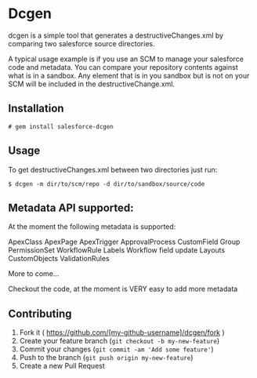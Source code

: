 # Dcgen

dcgen is a simple tool that generates a destructiveChanges.xml by comparing
two salesforce source directories. 

A typical usage example is if you use an SCM to manage your salesforce code and
metadata. You can compare your repository contents against what is in a sandbox. 
Any element that is in you sandbox but is not on your SCM will be included in the
destructiveChange.xml.

## Installation

```
# gem install salesforce-dcgen
```
## Usage

To get destructiveChanges.xml between two directories just run:

```
$ dcgen -m dir/to/scm/repo -d dir/to/sandbox/source/code
```

## Metadata API supported:

At the moment the following metadata is supported:

ApexClass
ApexPage
ApexTrigger
ApprovalProcess
CustomField
Group
PermissionSet
WorkflowRule
Labels
Workflow field update
Layouts
CustomObjects
ValidationRules

More to come...

Checkout the code, at the moment is VERY easy to add more metadata

## Contributing

1. Fork it ( https://github.com/[my-github-username]/dcgen/fork )
2. Create your feature branch (`git checkout -b my-new-feature`)
3. Commit your changes (`git commit -am 'Add some feature'`)
4. Push to the branch (`git push origin my-new-feature`)
5. Create a new Pull Request

